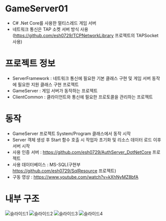 # GameServer01
- C# .Net Core를 사용한 멀티스레드 게임 서버  
- 네트워크 통신은 TAP 소켓 서버 방식 사용(https://github.com/esh0729/TCPNetworkLibrary 프로젝트의 TAPSocket 사용)  

# 프로젝트 정보
- ServerFramework : 네트워크 통신에 필요한 기본 클래스 구현 및 게임 서버 동작에 필요한 지원 클래스 구현 프로젝트
- GameServer : 게임 서버가 동작하는 프로젝트  
- ClientCommon : 클라이언트와 통신에 필요한 프로토콜을 관리하는 프로젝트  

# 동작
- GameServer 프로젝트 System/Program 클래스에서 동작 시작
- Server 객체 생성 후 Start 함수 호출 시 작업자 초기화 및 리소스 데이터 로드 이후 서버 시작
- 사용 인증 서버 : https://github.com/esh0729/AuthServer_DotNetCore 프로젝트
- 사용 데이터베이스  : MS-SQL(구현부 https://github.com/esh0729/SqlResource 프로젝트)
- 구동 영상 : https://www.youtube.com/watch?v=kXhNyMZ8bfA

# 내부 구조
![슬라이드1](https://user-images.githubusercontent.com/100393621/204775817-9c124269-a40f-46b7-8c61-530b440892c9.PNG)
![슬라이드2](https://user-images.githubusercontent.com/100393621/204775844-b1c74a9a-bd89-4ffc-aa22-9f3b007ea85e.PNG)
![슬라이드3](https://user-images.githubusercontent.com/100393621/204775852-a28fd3d5-8261-4bbd-b298-62fd8eb2137e.PNG)
![슬라이드4](https://user-images.githubusercontent.com/100393621/204775865-51f8cc70-0936-48d3-aecc-88c4f02bc54d.PNG)
